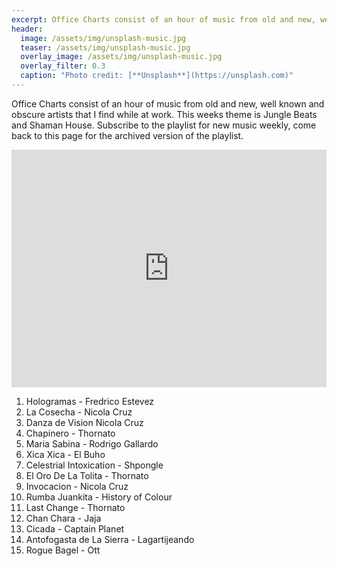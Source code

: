 ```yaml
---
excerpt: Office Charts consist of an hour of music from old and new, well known and obscure artists that I find while at work. This weeks theme is New Alternative Electronic from '17 and '18 with a focus on vocals. Subscribe to the playlist for new music weekly, come back to this page for the archived version of the playlist.
header:
  image: /assets/img/unsplash-music.jpg
  teaser: /assets/img/unsplash-music.jpg
  overlay_image: /assets/img/unsplash-music.jpg
  overlay_filter: 0.3
  caption: "Photo credit: [**Unsplash**](https://unsplash.com)"
---
```


Office Charts consist of an hour of music from old and new, well known and obscure artists that I find while at work. This weeks theme is Jungle Beats and Shaman House. Subscribe to the playlist for new music weekly, come back to this page for the archived version of the playlist.

<iframe src="https://open.spotify.com/embed/user/akrizae/playlist/4JXmqIIGRy6lK1R847qZt6" width="100%" height="380" frameborder="0" allowtransparency="true" allow="encrypted-media"></iframe>

1. Hologramas - Fredrico Estevez
2. La Cosecha - Nicola Cruz
3. Danza de Vision Nicola Cruz
4. Chapinero - Thornato
5. Maria Sabina - Rodrigo Gallardo
6. Xica Xica - El Buho
7. Celestrial Intoxication - Shpongle
8. El Oro De La Tolita - Thornato
9. Invocacion - Nicola Cruz
10. Rumba Juankita - History of Colour
11. Last Change - Thornato
12. Chan Chara - Jaja
13. Cicada - Captain Planet
14. Antofogasta de La Sierra - Lagartijeando
15. Rogue Bagel - Ott

<span style="color:#eee; font-size:0px">
dj
edm
new music
pop music
electronic arts
electronic
house music
trance
dance music
edm music
electronic music
techno
techno music
trance music
electronica
edm concerts
club music
deep house music
best edm songs
electronic dance music
electric song
top edm songs
edm news
edm songs
electronic music festivals
edm dj
electronic music how to make
electronic music maker
electronic band
house music artists
best dance music
popular edm songs
best edm
electronic music genres
electronic music instruments
electronic musical instruments
electronic tuner
best house music
best electronic music
electronic music best
edm dance
electronic music artists
electronic musician
new edm music
top edm
new edm songs
dance electronic
electronica music
types of electronic music
electronic music types
techno dance
house music 2017
top electronic songs
electronic music 80s
80s electronic music
electronic music of the 80s
electronic music in the 80s
club dance music
house music songs
chill electronic music
history of electronic music
best electronic songs
electronic music history
electronic music awards
best edm music
electronic music producer
electronic music production
house music mix
90s electronic music
electronic music 90s
electronic music of the 90s
detroit house music
top edm songs 2016
reddit electronic music
electronic music magazine
techno djs
new electronic music
electronic music news
techno trance
techno dance music
top dance music
house music festival
electronic classical music
electronic music for studying
electronic study music
electronic genres
whats edm music
minimal music
electric track
electronic music software
electronic music machine
house music radio
music guide
electric violin music
electronic music blogs
electronic music youtube
edm hits
new dance music
edm tracks
new house music
techno music 2017
progressive house music
house music origins
popular electronic songs
electroacoustic music
what is electronic music
best edm songs 2016
french electronic music
house music genre
90s techno music
electronic music royalty free
music electronic
electronic music composers
electronic music composition
electronic music 2017
best techno music
underground house music
tech house music
instrumental electronic music
house music dance
dance electronic songs
top edm music
electronic music japan
popular edm
top house music
edm house
edm pop
electronic music japanese
top 10 edm songs
electronic music box
electronic music keyboard
free electronic music
electronic concerts
electronic music nyc
electric dance music
house music djs
top edm charts
latest edm songs
top electronic music
electronic music in germany
dance music genres
top edm tracks
electronic music documentary
edm electronic dance music
new edm tracks
edm dance music
edm styles
best new edm
play techno music
electronic music edm
latest edm
electronic music pad
mixing electronic music
electronic music player
house music download
create electronic music
electronic music creator
free techno music
free dance music
techno music download
electronic music download
trance music download
eletronic music
detroit electronic music
electronic music detroit
good techno music
house dance music
good electronic music
best new edm songs
electronic music guide
early electronic music
edm songs 2016
guide to electronic music
top edm hits
good edm music
edm house music
electronic music definition
electronic music equipment
piano electronic music
electronic music school
electronic music radio
free house music
how to produce electronic music
electronic music pioneers
top 10 edm
dance music production
electronic music chicago
electronic music store
indian electronic music
electronic music festival miami
experimental electronic music
electronic music videos
top techno music
best new electronic music
best electronic dance music
funky house music
electronic music bands
electronic dance music festivals
best dance electronic songs
techno music definition
best edm tracks
best edm 2016
electronic dance music artists
edm top 20
electronic music board
best electronic music software
dance music radio
dance music download
dj electronic music
electronic music dj
electronic music labels
electronic music boston
dance music charts
electronic music podcast
electronic music podcasts
electronic music concerts
electronic music radio stations
electronic music 70s
upbeat electronic music
70s electronic music
electronic music forum
house musik dj
jazz electronic music
electronic music jazz
most popular electronic songs
edm music songs
best new edm music
techno music history
dance electronic artists
best electronic music artists
best electronic music 2016
latest edm music
the best edm songs
edm singers
where to find new edm music
the best edm music
latest edm tracks
top new edm
edm 2016
popular electronic music
good edm
electronic music subgenres
top edm songs this week
electronic music origins
top new edm songs
electronic music stand
electronic music button
electronic music production software
electronic music production courses
electronic music with saxophone
electronic music book
electronic music classes
electronic music app
electronic music programs
electronic music studio
electronic music studios
electronic music houston
electronic music free download
house music production
handmade electronic music
electronic electronic
download house music
dj dance music
music techno
house music charts
electronic music charts
electronic music background
electronic background music
techno music festivals
top dance electronic songs
new techno music
play edm music
soft electronic music
trance dance music
history of electronic dance music
list of electronic music songs
electronic music groups
different types of electronic music
trance house music
listen to edm music
top edm songs right now
electronic music duos
electronic music styles
edm techno
electronic music 2016
popular edm songs 2016
first electronic music
electronic music production books
best electronic djs
electronic dance music school
free trance music
electronic music near me
techno bass music
edm electronic
electronic music theory
electronic music festivals near me
electronic music stream
top 10 electronic songs
electronic music nashville
alternative electronic music
electronic music party
electronic music vegas
electronic music websites
dance music festivals
new edm artists
techno electronic music
electronic music underground
orchestral electronic music
cool electronic music
electronic music songs
electronic music orchestra
electronic music reviews
new electronic songs
play electronic music
top 20 edm songs
electronic country music
happy electronic music
top ten edm songs
electronic trance music
what is electronic dance music
electronic music club
industrial house music
edm dance songs
slow electronic music
jungle electronic music
techno trance music
popular edm music
electronic songs 2016
top edm 2016
most popular edm
edm hits 2016
live electronic music
electron music
electronic music devices
electronic music samples
electronic music synthesizer
best software for making electronic music
electronic bass music
electronic music live setup
digital music composition
house music samples
electronic music record labels
dance music online
latest house music
house music online
the best electronic music
new trance music
house music mp3
electronic music events
electronic music with female vocals
electronics group
smooth electronic music
berlin electronic music
1980s electronic music
edm list
electronic music berlin
top 50 edm songs
electronic music festivals europe
electronic music terms
electronic music sites
edm music 2016
hottest of edm
electronic music examples
atmospheric electronic music
examples of electronic music
edm ranking
techno music radio
trance music app
electronic music course
electronic music college
electronic music on vinyl
electronic music vinyl
electronic music lessons
electronic music orlando
trance music radio
electronic music jobs
electronic music concerts nyc
old techno music
electronic music online
electronic music instruments names and pictures
electronic music art
dance music mp3
electronic composers
how to compose electronic music
electronic music mp3
electronic producer
electronic dance concert
dj edm music
electronic hits
electronic club music
electronic music albums
top edm songs now
electronic music shows
old electronic music
synth electronic music
edm songs list
1970s electronic music
electronic music 1970s
electronic music genre chart
australian electronic music
electronic music quotes
edm music charts
electronic dance music genres
90 techno music
hot edm songs
hot new edm
electronic music wiki
electronic music tutorial
soothing electronic music
electronic disco music
best electronic music albums
2000 electronic music
house music 2010
electronic music no words
80s electronic dance music
edm style music
hard electronic music
electronic music 1990s
analog electronic music
electronic music tools
electronic music t shirts
electronic music kit
best electronic music production software
electronic music history book
electronic musical
electronics for music
electronic music online course
electronic music gifts
electronic music degree
edm music stands for
electronic music contest
music theory for electronic music
hot edm
electronic beat music
electronic music sounds
electronic dance party
techno music online
musica electronica online
learn electronic music
electronic music project
trance music production
electronic music with guitar
electronic music poster
electronic dance music jobs
edm music sites
dj techno music
electronic focus music
best electronic music 80s
most popular electronic music
amsterdam electronic music
top 50 edm
listen to house music
electronic dance music events
house music 2011
edm music website
edm electronics
writing electronic music
new edm hits
electronic world music
trending edm songs
top 20 edm
electronic soundtracks
techno music app
electronic music 1960s
best party edm songs
electronic music 2007
top 10 edm songs 2016
electronic music new releases
best edm hits
electronic music 2012
dancing to electronic music
most popular edm songs 2016
electronic music 2015
edm rave music
current edm hits
electronic music timeline
best edm ever
techno music songs
dance and electronic music
electronic music 2014
music and electronics
top ten edm
best dance edm songs
play electronic dance music
cool electronic songs
edm music list
new electronic music releases
electronic music conference
old electronic songs
electronic music 60s
listen to electronic music
electronic music festivals canada
british electronic music
electronic music no lyrics
electronic music list
top 10 electronic music
best electronic dance
top 5 edm songs
trending edm
new electronica
edm top 50
top electronic dance music
american djs edm
popular electronic music artists
top ten electronic songs
electronic music uk
electronic music hardware
electronic music table
electronic music keyboard online
best electric house
buy edm music
electronic music reader
electronic music ringtone
electronic music gadgets
electronic dance music instruments
electronic music production degree
electronic music theory book
electronic digital music
electronic music keyboard download
best electronic radio
best electronic music maker
best electronic tracks
radio house music
tc electronic music 6000
electronic music university
dance music vinyl
electronic music production techniques
techno music production
electronic music remix
what is electronic music production
dance music software
electronic music dictionary
buy electronic music
buy dance music
house music pages
electronic music journal
electronic music labels uk
radio electronic music
electronic music with acoustic guitar
electronic music residency
electronic dance music radio
electronic music gigs
electronic music library
radio dance music
best electronic music sites
techno music charts
edm music radio
90 electronic music
latest electronic songs
electronic music download free
encyclopedia of electronic music
edm singles
electronic music shop
early techno music
electronic music festivals bc
dance electronic charts
electronic music london
electronic music in london
english electronic music
electronic dance charts
top electronic charts
electronic music honolulu
electronic music in film
electronic music singers
trending dance music
dance music websites
electronic music fest
electronic dance music download
electronic music generator
electronic music workshop
edm trending
edm stands for music
electronic music vancouver
great electronic music
top electronic tracks
heavy techno music
electronic music beats
electronic music quiz
electronic music 1950s
electronic rave music
new edm song on radio
popular electronic dance music
electronic music kansas city
edm pop music
electronic music 2018
hot electronic songs
what's electronic music
top 50 edm songs 2016
electric song 2016
electronic music london clubs
new electronic songs 2016
electronic music 20th century
best rave music 2016
edm house music 2016
best electronic music radio
most popular edm music
house music web
top rave songs 2016
best edm song 2016
top electronic music 2016
top edm tracks 2016
electronic music festivals uk
electronic dance music software
top 10 electronic dance music
techno music audio
edm best songs 2016
best edm 2016 list
trending electronic music
edm 2016 list
electronic music techniques
top 10 electronic music 2016
best rave songs 2016
top 10 edm tracks
electronic music ottawa
emd music 2016
thai electronic music
all techno music
best electronic music app
beginning of electronic music
electronic music 2013
dance and edm
best of 2016 edm
new techno music 2016
best edm dj songs
chance and electronic music
best edm music ever
popular electronic songs 2016
latest edm hits 2016
electronic music hits
electronic music trends 2018
top edm list
romantic electronic music
best edm music 2016
edm dance charts
top edm music 2016
top edm this week
electronic house music 2016
new edm music 2016
electronic music names
electronic music top 40
edm songs 2016 list
new song edm 2016
trending edm songs 2016
electronic music words
the best electronic songs
best edm music of 2016
electronic dance music songs
rave party songs 2016
american electronic music
early electronic music composers
edm list 2016
electronic dance music mp3
techno music house
best edm hits 2016
best edm tracks of 2016
electronic dance music list
latest edm songs 2016
contemporary electronic music
the best of edm 2016
electronic music in france
latest electronic dance music
electronic music hong kong
original electronic music
electronic dance 2016
best 2016 edm songs
edm 2016 music
electronic dj song
best edm songs list
list of edm songs 2016
electronic dance music 90s
electronic music shop london
electronic music wales
electronic music releases
trending edm music
electronic music glasgow
electronic dance music mix
electronic dance music websites
electronic music 1 hour
dance music awards
electronic music services
electronic singles
best electronic music songs
trending dance music 2016
edm new music 2016
electronic music essentials
electronic music 80s hits
electronic music 101
obscure electronic music
electronic music teacher
electronic music jobs london
new edm tracks 2016
electronic music new zealand
edm popular songs 2016
best electronic music download
edm top hits 2016
electronic music performance
electronic music bangkok
all edm songs
best electronic music list
electronic music it started here
edm dj song
dance electronic music 2016
edm musical
hot edm music
all edm
cool edm songs
list of electronic music music
dance edm 2016
top edm songs 2016 list
electronic dance hits
electronic music 1997
best new electronica
electronic music synth
edm best of
best new electronic music 2016
best electronic dance music artist
best new edm songs 2016
top 20 edm songs 2016
latest edm 2016
electronic music unit
popular electronic music 2016
latest best edm tracks
best electronic dance music 2016
edm techno music
where did electronic music come from
the best techno music 2016
latest edm hits
edm tracks 2016
edms music
electronic dance music bands
top 20 electronic songs
electronic music name generator
english edm songs
electronic music winners
edm best of 2016
air electronic music
cool edm music
electronic music explained
new electronic music albums
electronic music structure
top 10 edm tracks 2016
edm club music
top ten edm songs 2016
top electronic dance
techno dance music 2016
latest top edm songs
top 10 best edm songs
electronic music 1980s
electronic hits 2016
edm dance music 2016
edm top chart
edm tune
electronic music gigs london
electronic music jean michel jarre
electronic music jargon
good edm songs 2016
top 10 edm 2016
electronic music vocabulary
edm music chart
electronic music demographics
electronic music festivals in germany
describe electronic music
top ten electronic music
electronic music gift ideas
new electronic artists
top edm charts 2016
best electronic music websites
tc electronic music 6000 price
electronic music elements
electronic xmas music
popular edm tracks
electronic music edmonton
good electronic dance music
top electronic dance music 2016
techno music where
top ten edm 2016
heavy dance music
latest edm tracks 2016
electronic music synthesis
electronic music history timeline
popular edm 2016
electronic music events london
techno music website
best edm tracks 2016
electronic music and chance music
electronic dance music charts
top edm hits 2016
top ten edm tracks
dance & edm
electronic musics
electronic dance music djs
techno music events
dance and electronic
new edm 2016
top edm tracks of 2016
trans house music
hottest edm tracks
top 50 electronic songs
electronic zen music
best edm music list
electronic music korea
popular rave songs 2016
the edm
top 10 best edm
electronic music toronto
latest electronic music
edms songs
top 10 edm music
the best edm 2016
electronic dance music 2016
great edm music
electronic music hashtags
new electronic bands
new edm songs 2016
electronic and chance music
2016 top edm tracks
electronic music 2016 list
electronic music 1995
electronic music today
electronic music industry
canadian electronic music
electric zoo music
edm 2016 top
edm and house
edm music 2016 list
edm music list 2016
new electronic dance music
best edm list
japanese electronic music 80s
electronic music nick collins
electronic music in 6/8
electronic music 80 bpm
electronic music festivals queensland
electronic music 2000s
electronic music 00s
electronic music youtube channels
electronic music zedd
electronic music station gta 5
electronic music 4.0 dj nyk
electronic music in 3 4 time
500 electronic music
french touch-electronic music 01
electronic music yahoo
electronic music 7 hours
electronic music uwa
electronic music school manchester
electronic music vs real music
french electronic music 90s
electronic music xenakis
electronic music and sound design 3
electronic music gta 5
electronic music 4.0
electronic music vol 4
electronic music quotes tumblr
electronic music you and i
electronic music yoga
electronic music kenya
electronic music videos youtube
electronic music iphone 6 wallpaper
electronic music 320kbps
xbox electronic music
electronic music jokes
electronic music 50s
electronic music quebec
xerxes electronic music
electronic music yahel
xenakis electronic music cd
electronic music utrecht
electronic music universe rhode island
electronic music 3d
electronic music kyoto
electronic music 4chan
electronic xylophone music
electronic music reddit
electronic music yahoo answers
electronic music open mic
electronic music january 2018
tc electronic music 6000 mk2
electronic music 5.1
electronic music 60s & 70s
electronic music 70s 80s
electronic music artists 60s
electronic music groups 90s
french electronic music 70s
british electronic music 90s
electronic music festival quebec
remax electronic music rm-535
electronic music 8 bit
electronic music in 5/4
electronic music zine
electronic music genre xword
electronic music player 4 letters
electronic music evolution
electronic music xm radio
electronic music krakow
german electronic music 80s
electronic music 6 letters tr
electronic music 8tracks
electronic music discord
electronic music venues london
electronic music without computer
electronic music artists 70s
electronic music liverpool
electronic music top 50
electronic music quito
electronic music 80s 90s
german electronic music 90s
303 electronic music
electronic music nightclubs
electronic music undergraduate programs
electronic music 2017 best
0day electronic music
electronic music yt
xlr8r electronic music
electronic music quizlet
electronic music zip file
electronic music 3.0 dj nyk
electronic music 1978
electronic music vs edm
electronic music 432hz
electronic music job
electronic music 6 letters
electronic dance music 5k run
electronic music artists 90's
german electronic music 70s
electronic music upbeat
electronic music vs techno
electronic music knoxville tn
electronic music quizzes
electronic music sims 3
electronic music 4sh
electronic music 3 minutes
electronic music youtube 2015
electronic music late 90s
electronic dance music 70s
2016 new edm songs
electronic music 5k
best new edm 2016
electronic music festival zurich
electronic music 3/4
electronic music questions
latest edm music 2016
japanese electronic music 70s
electronic music zurich
top new edm songs 2016
electronic music youtube playlist
ishkur's guide to electronic music 3
electronic music 90s best
best electronic music 70's
electronic music 4chan mu
electronic music leeds
electronic music zagreb</span>

